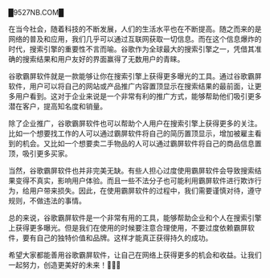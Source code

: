 █9527NB.COM█

在当今社会，随着科技的不断发展，人们的生活水平也在不断提高。随之而来的是网络的普及和应用，我们几乎可以通过互联网获取一切信息。而在这个信息爆炸的时代，搜索引擎的重要性不言而喻。谷歌作为全球最大的搜索引擎之一，凭借其准确的搜索结果和用户友好的界面赢得了无数用户的青睐。

谷歌霸屏软件就是一款能够让你在搜索引擎上获得更多曝光的工具。通过谷歌霸屏软件，用户可以将自己的网站或产品推广内容置顶显示在搜索结果的最前面，让更多用户看到。这对于企业来说是一个非常有利的推广方式，能够帮助他们吸引更多潜在客户，提高知名度和销量。

除了企业推广，谷歌霸屏软件也可以帮助个人用户在搜索引擎上获得更多的关注。比如一个想要找工作的人可以通过霸屏软件将自己的简历置顶显示，增加被雇主看到的机会。又比如一个想要卖二手物品的人可以通过霸屏软件将自己的商品信息置顶，吸引更多买家。

当然，谷歌霸屏软件也并非完美无缺。有些人担心过度使用霸屏软件会导致搜索结果变得不真实，影响用户体验。而且一些不法分子也可能利用霸屏软件进行欺诈行为，给用户带来损失。因此，在使用霸屏软件的过程中，我们需要谨慎对待，遵守规则，不做违法的事情。

总的来说，谷歌霸屏软件是一个非常有用的工具，能够帮助企业和个人在搜索引擎上获得更多曝光。但是我们在使用的时候要注意合理使用，不要过度依赖霸屏软件，要有自己的独特价值和品牌。这样才能真正获得持久的成功。

希望大家都能善用谷歌霸屏软件，让自己在网络上获得更多的机会和收益。让我们一起努力，创造更美好的未来！🌟🌟🌟
